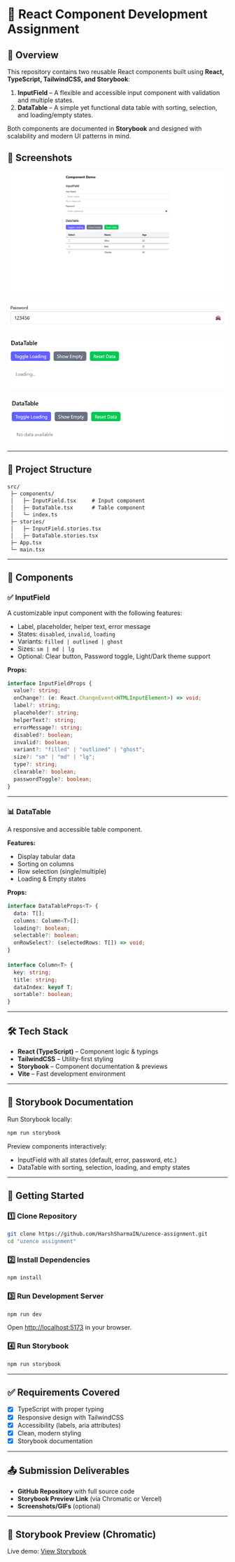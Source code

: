 # 🎨 React Component Development Assignment

## 🚀 Overview

This repository contains two reusable React components built using **React, TypeScript, TailwindCSS, and Storybook**:

1. **InputField** – A flexible and accessible input component with validation and multiple states.
2. **DataTable** – A simple yet functional data table with sorting, selection, and loading/empty states.

Both components are documented in **Storybook** and designed with scalability and modern UI patterns in mind.

## 📸 Screenshots

![](./public/scrn1.png)

![](./public/scrn2.png)

![](./public/scrn3.png)

![](./public/scrn4.png)

---

## 📂 Project Structure

```
src/
 ├─ components/
 │   ├─ InputField.tsx     # Input component
 │   ├─ DataTable.tsx      # Table component
 │   └─ index.ts
 ├─ stories/
 │   ├─ InputField.stories.tsx
 │   ├─ DataTable.stories.tsx
 ├─ App.tsx
 └─ main.tsx
```

---

## 🎯 Components

### ✅ InputField

A customizable input component with the following features:

- Label, placeholder, helper text, error message
- States: `disabled`, `invalid`, `loading`
- Variants: `filled | outlined | ghost`
- Sizes: `sm | md | lg`
- Optional: Clear button, Password toggle, Light/Dark theme support

**Props:**

```ts
interface InputFieldProps {
  value?: string;
  onChange?: (e: React.ChangeEvent<HTMLInputElement>) => void;
  label?: string;
  placeholder?: string;
  helperText?: string;
  errorMessage?: string;
  disabled?: boolean;
  invalid?: boolean;
  variant?: "filled" | "outlined" | "ghost";
  size?: "sm" | "md" | "lg";
  type?: string;
  clearable?: boolean;
  passwordToggle?: boolean;
}
```

---

### 📊 DataTable

A responsive and accessible table component.

**Features:**

- Display tabular data
- Sorting on columns
- Row selection (single/multiple)
- Loading & Empty states

**Props:**

```ts
interface DataTableProps<T> {
  data: T[];
  columns: Column<T>[];
  loading?: boolean;
  selectable?: boolean;
  onRowSelect?: (selectedRows: T[]) => void;
}

interface Column<T> {
  key: string;
  title: string;
  dataIndex: keyof T;
  sortable?: boolean;
}
```

---

## 🛠️ Tech Stack

- **React (TypeScript)** – Component logic & typings
- **TailwindCSS** – Utility-first styling
- **Storybook** – Component documentation & previews
- **Vite** – Fast development environment

---

## 📘 Storybook Documentation

Run Storybook locally:

```bash
npm run storybook
```

Preview components interactively:

- InputField with all states (default, error, password, etc.)
- DataTable with sorting, selection, loading, and empty states

---

## 🚀 Getting Started

### 1️⃣ Clone Repository

```bash
git clone https://github.com/HarshSharmaIN/uzence-assignment.git
cd "uzence assignment"
```

### 2️⃣ Install Dependencies

```bash
npm install
```

### 3️⃣ Run Development Server

```bash
npm run dev
```

Open [http://localhost:5173](http://localhost:5173) in your browser.

### 4️⃣ Run Storybook

```bash
npm run storybook
```

---

## ✅ Requirements Covered

- [x] TypeScript with proper typing
- [x] Responsive design with TailwindCSS
- [x] Accessibility (labels, aria attributes)
- [x] Clean, modern styling
- [x] Storybook documentation

---

## 📤 Submission Deliverables

- **GitHub Repository** with full source code
- **Storybook Preview Link** (via Chromatic or Vercel)
- **Screenshots/GIFs** (optional)

---

## 📘 Storybook Preview (Chromatic)

Live demo: [View Storybook](https://68a09571dcbfbc3f4ab20bfa-dapcrxzcxb.chromatic.com/)
